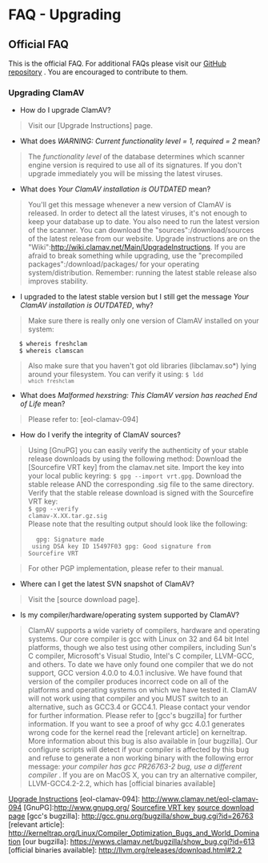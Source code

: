 # FAQ - Upgrading #

## Official FAQ ##

This is the official FAQ. For additional FAQs please visit our [GitHub repository](https://github.com/vrtadmin/clamav-faq) . You are encouraged to contribute to them.

### Upgrading ClamAV

* How do I upgrade ClamAV?

>Visit our [Upgrade Instructions] page.

* What does _WARNING:	Current functionality level = 1, required = 2_ mean?

>The _functionality level_ of the database determines which scanner engine version is required to use all of its signatures. If you don't upgrade immediately you will be missing the latest viruses.

* What does _Your ClamAV installation is OUTDATED_ mean?

>You'll get this message whenever a new version of ClamAV is released.  In order to detect all the latest viruses, it's not enough to keep your  database up to date. You also need to run the latest version of the  scanner. You can download the "sources":/download/sources of the latest release from our website. Upgrade instructions are on the "Wiki":http://wiki.clamav.net/Main/UpgradeInstructions. If you are afraid to break something while upgrading, use  the "precompiled packages":/download/packages/ for your operating system/distribution.  Remember: running the latest stable release also improves stability.

* I upgraded to the latest stable version but I still get the message _Your ClamAV installation is OUTDATED_, why?

>Make sure there is really only one version of ClamAV installed on your system: 
   <pre><code>   $ whereis freshclam 
   $ whereis clamscan</code></pre>

>Also make sure that you haven't got old libraries (libclamav.so&#42;) lying around your filesystem. You can verify it using: <code>$ ldd `which freshclam`</code>

* What does _Malformed hexstring: This ClamAV version has reached End of Life_ mean?

>Please refer to: [eol-clamav-094]

* How do I verify the integrity of ClamAV sources?


>Using [GnuPG] you can easily verify the authenticity of your stable release downloads by using the following method: Download the [Sourcefire VRT key] from the clamav.net site. Import the key into your local public keyring: <code>$ gpg --import vrt.gpg</code>. Download the stable release AND the corresponding .sig file to the same directory. Verify that the stable release download is signed with the Sourcefire VRT key: <br><code>$ gpg --verify clamav-X.XX.tar.gz.sig</code><br>Please note that the resulting output should look like the following:<br> <pre> <code>
gpg: Signature made <some date> using DSA key ID 15497F03
gpg: Good signature from Sourcefire VRT <email address>
</code></pre>

>For other PGP implementation, please refer to their manual.

* Where can I get the latest SVN snapshot of ClamAV?

>Visit the [source download page].

* Is my compiler/hardware/operating system supported by ClamAV?

>ClamAV supports a wide variety of compilers, hardware and operating systems. Our core compiler is gcc with Linux on 32 and 64 bit Intel platforms, though we also test using other compilers, including Sun's C compiler, Microsoft's Visual Studio, Intel's C compiler, LLVM-GCC, and others. To date we have only found one compiler that we do not support, GCC version 4.0.0 to 4.0.1 inclusive. We have found that version of the compiler produces incorrect code on all of the platforms and operating systems on which we have tested it. ClamAV will not work using that compiler and you MUST switch to an alternative, such as GCC3.4 or GCC4.1. Please contact your vendor for further information. Please refer to [gcc's bugzilla] for further information. If you want to see a proof of why gcc 4.0.1 generates wrong code for the kernel read the [relevant article] on kerneltrap. More information about this bug is also available in [our bugzilla]. Our configure scripts will detect if your compiler is affected by this bug and refuse to generate a non working binary with the following error message: _your compiler has gcc PR26763-2 bug, use a different compiler_ . If you are on MacOS X, you can try an alternative compiler, LLVM-GCC4.2-2.2, which has [official binaries available]


[Upgrade Instructions](https://github.com/vrtadmin/clamav-faq/blob/master/faq/Upgrading.md)
[eol-clamav-094]: http://www.clamav.net/eol-clamav-094
[GnuPG]:http://www.gnupg.org/
[Sourcefire VRT key](http://pgp.mit.edu:11371/pks/lookup?search=Sourcefire+VRT&op=index)
[source download page](http://sourceforge.net/projects/clamav/files/)
[gcc's bugzilla]: http://gcc.gnu.org/bugzilla/show_bug.cgi?id=26763
[relevant article]: http://kerneltrap.org/Linux/Compiler_Optimization_Bugs_and_World_Domination
[our bugzilla]: https://wwws.clamav.net/bugzilla/show_bug.cgi?id=613
[official binaries available]: http://llvm.org/releases/download.html#2.2
